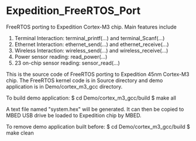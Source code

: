 Expedition_FreeRTOS_Port
========================
FreeRTOS porting to Expedition Cortex-M3 chip. Main features include

1. Terminal Interaction: terminal_printf(...) and terminal_Scanf(...)
2. Ethernet Interaction: ethernet_send(...) and ethernet_receive(...)
3. Wireless Interaction: wireless_send(...) and wireless_receive(...)
4. Power sensor reading: read_power(...)
5. 23 on-chip sensor reading: sensor_read(...)


This is the source code of FreeRTOS porting to Expedition 45nm Cortex-M3 chip. The FreeRTOS kernel code is in Source directory and demo application is in Demo/cortex_m3_gcc directory.

To build demo application: $ cd Demo/cortex_m3_gcc/build $ make all

A text file named "system.hex" will be generated. It can then be copied to MBED USB drive be loaded to Expedition chip by MBED.

To remove demo application built before: $ cd Demo/cortex_m3_gcc/build $ make clean
